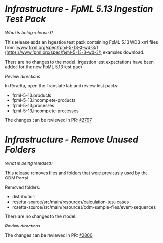 # _Infrastructure - FpML 5.13 Ingestion Test Pack_

_What is being released?_

This release adds an ingestion test pack containing FpML 5.13 WD3 xml files from [www.fpml.org/spec/fpml-5-13-3-wd-3/](https://www.fpml.org/spec/fpml-5-13-3-wd-3/) examples download.

There are no changes to the model. Ingestion test expectations have been added for the new FpML 5.13 test pack.

_Review directions_

In Rosetta, open the Translate tab and review test packs:

- fpml-5-13/products
- fpml-5-13/incomplete-products
- fpml-5-13/processes
- fpml-5-13/incomplete-processes

The changes can be reviewed in PR: [#2797](https://github.com/finos/common-domain-model/pull/2797)

# _Infrastructure - Remove Unused Folders_

_What is being released?_

This release removes files and folders that were previously used by the CDM Portal.

Removed folders:
- distribution
- rosetta-source/src/main/resources/calculation-test-cases
- rosetta-source/src/main/resources/cdm-sample-files/event-sequences

There are no changes to the model.

_Review directions_

The changes can be reviewed in PR: [#2800](https://github.com/finos/common-domain-model/pull/2800)
